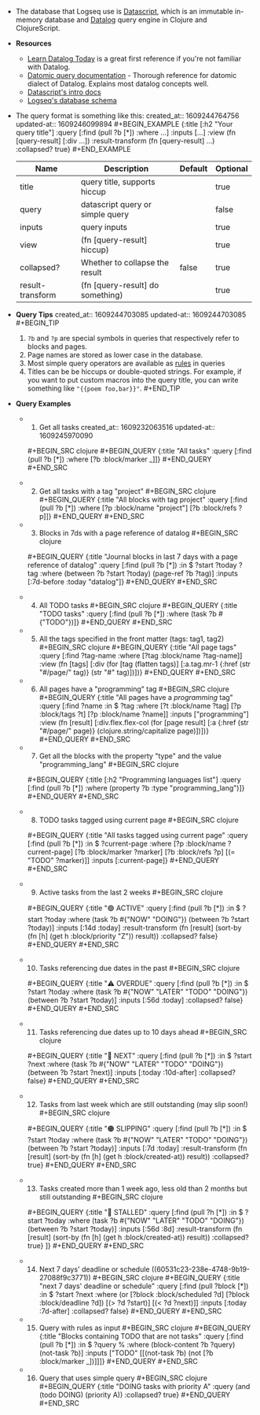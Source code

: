 - The database that Logseq use is [Datascript](https://github.com/tonsky/datascript), which is an immutable in-memory database and [Datalog](https://en.wikipedia.org/wiki/Datalog) query engine in Clojure and ClojureScript.
- **Resources**
    - [Learn Datalog Today](http://www.learndatalogtoday.org/) is a great first reference if you're not familiar with Datalog.
    - [Datomic query documentation](https://docs.datomic.com/query.html) - Thorough reference for datomic dialect of Datalog. Explains most datalog concepts well.
    - [Datascript's intro docs](https://github.com/tonsky/datascript/wiki/Getting-started)
    - [Logseq's database schema](https://github.com/logseq/logseq/blob/master/deps/db/src/logseq/db/schema.cljs)
- The query format is something like this:
  created_at:: 1609244764756
  updated-at:: 1609246099894
  #+BEGIN_EXAMPLE
  {:title  [:h2 "Your query title"]
   :query  [:find (pull ?b [*])
            :where ...]
   :inputs [...]
   :view             (fn [query-result] [:div ...])
   :result-transform (fn [query-result] ...)
   :collapsed? true}
  #+END_EXAMPLE

  | Name             | Description                      | Default | Optional |
  |------------------|----------------------------------|---------|----------|
  | title            | query title, supports hiccup     |         | true     |
  | query            | datascript query or simple query |         | false    |
  | inputs           | query inputs                     |         | true     |
  | view             | (fn [query-result] hiccup)       |         | true     |
  | collapsed?       | Whether to collapse the result   | false   | true     |
  | result-transform | (fn [query-result] do something) |         | true     |
- **Query Tips**
  created_at:: 1609244703085
  updated-at:: 1609244703085
  #+BEGIN_TIP
  1. `?b` and `?p` are special symbols in queries that respectively refer to blocks and pages.
  2. Page names are stored as lower case in the database.
  3. Most simple query operators are available as [rules](https://docs.datomic.com/on-prem/query/query.html#rules) in queries
  4. Titles can be be hiccups or double-quoted strings. For example, if you want to put custom macros into the query title, you can write something like `"{{poem foo,bar}}"`.
  #+END_TIP
- **Query Examples**
    - 1. Get all tasks
      created_at:: 1609232063516
      updated-at:: 1609245970090

      #+BEGIN_SRC clojure
      #+BEGIN_QUERY
      {:title "All tasks"
       :query [:find (pull ?b [*])
               :where
               [?b :block/marker _]]}
      #+END_QUERY
      #+END_SRC
    - 2. Get all tasks with a tag "project"
      #+BEGIN_SRC clojure
      #+BEGIN_QUERY
      {:title "All blocks with tag project"
       :query [:find (pull ?b [*])
               :where
               [?p :block/name "project"]
               [?b :block/refs ?p]]}
      #+END_QUERY
      #+END_SRC
    - 3. Blocks in 7ds with a page reference of datalog
      #+BEGIN_SRC clojure

      #+BEGIN_QUERY
      {:title "Journal blocks in last 7 days with a page reference of datalog"
       :query [:find (pull ?b [*])
               :in $ ?start ?today ?tag
               :where
               (between ?b ?start ?today)
               (page-ref ?b ?tag)]
       :inputs [:7d-before :today "datalog"]}
      #+END_QUERY
      #+END_SRC
    - 4. All TODO tasks
      #+BEGIN_SRC clojure
      #+BEGIN_QUERY
      {:title "TODO tasks"
       :query [:find (pull ?b [*])
               :where
               (task ?b #{"TODO"})]}
      #+END_QUERY
      #+END_SRC
    - 5. All the tags specified in the front matter (tags: tag1, tag2)
      #+BEGIN_SRC clojure
      #+BEGIN_QUERY
      {:title "All page tags"
      :query [:find ?tag-name
              :where
              [?tag :block/name ?tag-name]]
      :view (fn [tags]
            [:div
             (for [tag (flatten tags)]
               [:a.tag.mr-1 {:href (str "#/page/" tag)}
                (str "#" tag)])])}
      #+END_QUERY
      #+END_SRC
    - 6. All pages have a "programming" tag
      #+BEGIN_SRC clojure
      #+BEGIN_QUERY
      {:title "All pages have a *programming* tag"
       :query [:find ?name
             :in $ ?tag
             :where
             [?t :block/name ?tag]
             [?p :block/tags ?t]
             [?p :block/name ?name]]
       :inputs ["programming"]
       :view (fn [result]
             [:div.flex.flex-col
              (for [page result]
                [:a {:href (str "#/page/" page)} (clojure.string/capitalize page)])])}
      #+END_QUERY
      #+END_SRC
    - 7. Get all the blocks with the property "type" and the value "programming_lang"
      #+BEGIN_SRC clojure

      #+BEGIN_QUERY
      {:title [:h2 "Programming languages list"]
       :query [:find (pull ?b [*])
               :where
               (property ?b :type "programming_lang")]}
      #+END_QUERY
      #+END_SRC
    - 8. TODO tasks tagged using current page
      #+BEGIN_SRC clojure

      #+BEGIN_QUERY
      {:title "All tasks tagged using current page"
       :query [:find (pull ?b [*])
             :in $ ?current-page
             :where
             [?p :block/name ?current-page]
             [?b :block/marker ?marker]
             [?b :block/refs ?p]
             [(= "TODO" ?marker)]]
       :inputs [:current-page]}
      #+END_QUERY
      #+END_SRC
    - 9. Active tasks from the last 2 weeks
      #+BEGIN_SRC clojure

      #+BEGIN_QUERY
      {:title "🟢 ACTIVE"
        :query [:find (pull ?b [*])
                :in $ ?start ?today
                :where
                (task ?b #{"NOW" "DOING"})
                (between ?b ?start ?today)]
        :inputs [:14d :today]
        :result-transform (fn [result]
                            (sort-by (fn [h]
                                       (get h :block/priority "Z")) result))
        :collapsed? false}
      #+END_QUERY
      #+END_SRC
    - 10. Tasks referencing due dates in the past
      #+BEGIN_SRC clojure

      #+BEGIN_QUERY
       {:title "⚠️ OVERDUE"
        :query [:find (pull ?b [*])
                :in $ ?start ?today
                :where
                (task ?b #{"NOW" "LATER" "TODO" "DOING"})
                (between ?b ?start ?today)]
        :inputs [:56d :today]
        :collapsed? false}
      #+END_QUERY
      #+END_SRC
    - 11. Tasks referencing due dates up to 10 days ahead
      #+BEGIN_SRC clojure

      #+BEGIN_QUERY
          {:title "📅 NEXT"
        :query [:find (pull ?b [*])
                :in $ ?start ?next
                :where
                (task ?b #{"NOW" "LATER" "TODO" "DOING"})
                (between ?b ?start ?next)]
        :inputs [:today :10d-after]
        :collapsed? false}
      #+END_QUERY
      #+END_SRC
    - 12. Tasks from last week which are still outstanding (may slip soon!)
      #+BEGIN_SRC clojure

      #+BEGIN_QUERY
         {:title "🟠 SLIPPING"
        :query [:find (pull ?b [*])
                :in $ ?start ?today
                :where
                (task ?b #{"NOW" "LATER" "TODO" "DOING"})
                (between ?b ?start ?today)]
        :inputs [:7d :today]
        :result-transform (fn [result]
                            (sort-by (fn [h]
                                       (get h :block/created-at)) result))
        :collapsed? true}
      #+END_QUERY
      #+END_SRC
    - 13. Tasks created more than 1 week ago, less old than 2 months but still outstanding
      #+BEGIN_SRC clojure

      #+BEGIN_QUERY
      {:title "🔴 STALLED"
        :query [:find (pull ?h [*])
                :in $ ?start ?today
                :where
                (task ?b #{"NOW" "LATER" "TODO" "DOING"})
                (between ?b ?start ?today)]
        :inputs [:56d :8d]
        :result-transform (fn [result]
                            (sort-by (fn [h]
                                       (get h :block/created-at)) result))
        :collapsed? true}
       ]}
      #+END_QUERY
      #+END_SRC
    - 14. Next 7 days' deadline or schedule
       ((60531c23-238e-4748-9b19-27088f9c3771))
      #+BEGIN_SRC clojure
      #+BEGIN_QUERY
      {:title "next 7 days' deadline or schedule"
        :query [:find (pull ?block [*])
                :in $ ?start ?next
                :where
                (or
                  [?block :block/scheduled ?d]
                  [?block :block/deadline ?d])
                [(> ?d ?start)]
                [(< ?d ?next)]]
        :inputs [:today :7d-after]
        :collapsed? false}
      #+END_QUERY
      #+END_SRC
    - 15. Query with rules as input
      #+BEGIN_SRC clojure
      #+BEGIN_QUERY
      {:title "Blocks containing TODO that are not tasks"
       :query [:find (pull ?b [*])
               :in $ ?query %
               :where
               (block-content ?b ?query)
               (not-task ?b)]
               :inputs ["TODO"
                        [[(not-task ?b)
                          (not [?b :block/marker _])]]]}
      #+END_QUERY
      #+END_SRC
    - 16. Query that uses simple query
      #+BEGIN_SRC clojure
      #+BEGIN_QUERY
      {:title "DOING tasks with priority A"
       :query (and (todo DOING) (priority A))
       :collapsed? true}
      #+END_QUERY
      #+END_SRC
